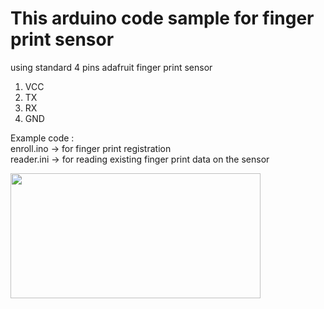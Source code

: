 <h1>This arduino code sample for finger print sensor</h1>

using standard 4 pins adafruit finger print sensor
1. VCC
2. TX
3. RX
4. GND

Example code : <br>
enroll.ino -> for finger print registration  <br>
reader.ini -> for reading existing finger print data on the sensor <br>

<img align="left" width="400" height="200" src="https://kelasrobot.com/wp-content/uploads/2018/09/Arduino-FingerPrint_bb.png">
